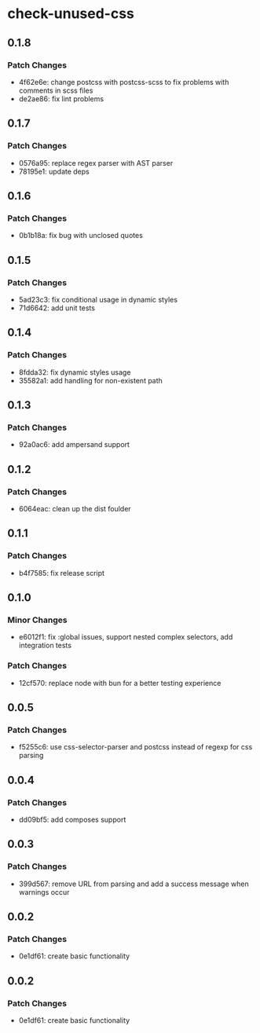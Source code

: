 # check-unused-css

## 0.1.8

### Patch Changes

- 4f62e6e: change postcss with postcss-scss to fix problems with comments in scss files
- de2ae86: fix lint problems

## 0.1.7

### Patch Changes

- 0576a95: replace regex parser with AST parser
- 78195e1: update deps

## 0.1.6

### Patch Changes

- 0b1b18a: fix bug with unclosed quotes

## 0.1.5

### Patch Changes

- 5ad23c3: fix conditional usage in dynamic styles
- 71d6642: add unit tests

## 0.1.4

### Patch Changes

- 8fdda32: fix dynamic styles usage
- 35582a1: add handling for non-existent path

## 0.1.3

### Patch Changes

- 92a0ac6: add ampersand support

## 0.1.2

### Patch Changes

- 6064eac: clean up the dist foulder

## 0.1.1

### Patch Changes

- b4f7585: fix release script

## 0.1.0

### Minor Changes

- e6012f1: fix :global issues, support nested complex selectors, add integration tests

### Patch Changes

- 12cf570: replace node with bun for a better testing experience

## 0.0.5

### Patch Changes

- f5255c6: use css-selector-parser and postcss instead of regexp for css parsing

## 0.0.4

### Patch Changes

- dd09bf5: add composes support

## 0.0.3

### Patch Changes

- 399d567: remove URL from parsing and add a success message when warnings occur

## 0.0.2

### Patch Changes

- 0e1df61: create basic functionality

## 0.0.2

### Patch Changes

- 0e1df61: create basic functionality
